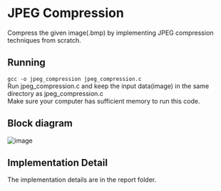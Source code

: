 # JPEG Compression
Compress the given image(.bmp) by implementing JPEG compression techniques from scratch.  

## Running
`gcc -o jpeg_compression jpeg_compression.c`  
Run jpeg_compression.c and keep the input data(image) in the same directory as jpeg_compression.c  
Make sure your computer has sufficient memory to run this code.

## Block diagram
![image](https://user-images.githubusercontent.com/128220508/226189874-4b4e13f0-ad6f-42a8-9c58-46bb58dfaa2f.png)  

## Implementation Detail
The implementation details are in the report folder.
